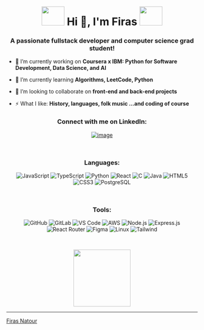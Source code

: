 <h1 align="center"><img height="50" width="60" src="https://cdn3.emoji.gg/emojis/6837-catbread.gif"> Hi 👋, I'm Firas <img height="50" width="60" src="https://cdn3.emoji.gg/emojis/4909-retrotv.gif"></h1>
<h3 align="center">A passionate fullstack developer and computer science grad student!</h3>

- 🔭 I’m currently working on **Coursera x IBM: Python for Software Development, Data Science, and AI**

- 🌱 I’m currently learning **Algorithms, LeetCode, Python**

- 👯 I’m looking to collaborate on **front-end and back-end projects**

- ⚡ What I like: **History, languages, folk music ...and coding of course**

<h3 align="center">Connect with me on LinkedIn:</h3>
<div align="center">

[![image](https://img.shields.io/badge/LinkedIn-0077B5?style=for-the-badge&logo=linkedin&logoColor=white)](https://www.linkedin.com/in/firas-natour-54b28b172/)
  
</div>

<br>

<h3 align="center">Languages:</h3>
<div align="center">
  
![JavaScript](https://img.shields.io/badge/JavaScript%20-%23F7DF1E.svg?style=for-the-badge&logo=javascript&logoColor=black)
![TypeScript](https://img.shields.io/badge/TypeScript-007ACC?style=for-the-badge&logo=typescript&logoColor=white)
![Python](https://img.shields.io/badge/Python%20-%2314354C.svg?style=for-the-badge&logo=python&logoColor=white)
![React](https://img.shields.io/badge/React-20232A?style=for-the-badge&logo=react&logoColor=61DAFB)
![C](https://img.shields.io/badge/C-00599C?style=for-the-badge&logo=c&logoColor=white)
![Java](https://img.shields.io/badge/Java-ED8B00?style=for-the-badge&logo=openjdk&logoColor=white)
![HTML5](https://img.shields.io/badge/HTML5%20-%23E34F26.svg?style=for-the-badge&logo=html5&logoColor=white)
![CSS3](https://img.shields.io/badge/CSS%20-%231572B6.svg?style=for-the-badge&logo=css3&logoColor=white)
![PostgreSQL](https://img.shields.io/badge/PostgreSQL-316192?style=for-the-badge&logo=postgresql&logoColor=white)

</div>

<br>

<h3 align="center">Tools:</h3>
<div align="center">
  
![GitHub](https://img.shields.io/badge/GitHub-100000?style=for-the-badge&logo=github&logoColor=white)
![GitLab](https://img.shields.io/badge/GitLab-330F63?style=for-the-badge&logo=gitlab&logoColor=white)
![VS Code](https://img.shields.io/badge/Visual_Studio_Code-0078D4?style=for-the-badge&logo=visual%20studio%20code&logoColor=white)
![AWS](https://img.shields.io/badge/Amazon_AWS-232F3E?style=for-the-badge&logo=amazon-aws&logoColor=white)
![Node.js](https://img.shields.io/badge/Node.js-43853D?style=for-the-badge&logo=node.js&logoColor=white)
![Express.js](https://img.shields.io/badge/Express.js-404D59?style=for-the-badge)
![React Router](https://img.shields.io/badge/React_Router-CA4245?style=for-the-badge&logo=react-router&logoColor=white)
![Figma](https://img.shields.io/badge/Figma-F24E1E?style=for-the-badge&logo=figma&logoColor=white)
![Linux](https://img.shields.io/badge/Linux-FCC624?style=for-the-badge&logo=linux&logoColor=black)
![Tailwind](https://img.shields.io/badge/Tailwind_CSS-38B2AC?style=for-the-badge&logo=tailwind-css&logoColor=white)

</div>

<br>

<p align= "center">
  <img height= "150" src="https://github-readme-stats.vercel.app/api/top-langs/?username=fnotorious&theme=react&layout=compact" />
</p>

------

[Firas Natour](https://github.com/fnotorious)
